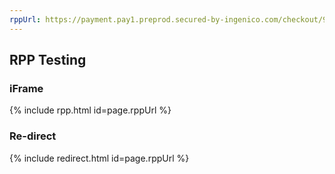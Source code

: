 ```yaml
---
rppUrl: https://payment.pay1.preprod.secured-by-ingenico.com/checkout/9960-0ddc6d97cf3547789792ce0f69458e52:0621665c-6397-71ff-a801-5e12ff752adf:4040905f6b3247bf90f3a077fb59bf8c
---
```


## RPP Testing

### iFrame

{% include rpp.html id=page.rppUrl %}

### Re-direct

{% include redirect.html id=page.rppUrl %}